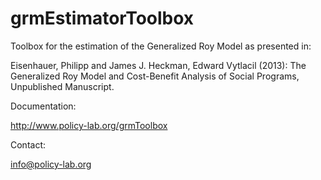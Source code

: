 grmEstimatorToolbox
===================

Toolbox for the estimation of the Generalized Roy Model as presented in:

Eisenhauer, Philipp and James J. Heckman, Edward Vytlacil (2013): The Generalized Roy Model and Cost-Benefit Analysis of Social Programs, Unpublished Manuscript. 

Documentation:

http://www.policy-lab.org/grmToolbox

Contact:

info@policy-lab.org

